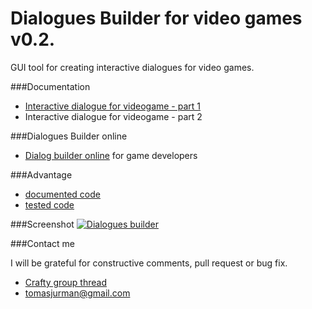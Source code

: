 # Dialogues Builder for video games v0.2.

GUI tool for creating interactive dialogues for video games.

###Documentation
- [Interactive dialogue for videogame - part 1](http://tomasjurman.blogspot.cz/2013/02/interactive-dialogue-for-html5-game.html)
- Interactive dialogue for videogame - part 2

###Dialogues Builder online
- [Dialog builder online](http://kibo.github.com/dialoguesBuilder/) for game developers

###Advantage
- [documented code](https://github.com/Kibo/dialoguesBuilder/blob/master/WebContent/js/chatBuilderDAO.js)
- [tested code](https://github.com/Kibo/dialoguesBuilder/blob/master/WebContent/tests/chatBuilderDAO/ChatBuilderDAOTests.html)

###Screenshot
[![Dialogues builder](https://raw.github.com/Kibo/dialoguesBuilder/master/WebContent/img/dialogue.png)](http://kibo.github.com/dialoguesBuilder/)



###Contact me

I will be grateful for constructive comments, pull request or bug fix.

- [Crafty group thread](https://groups.google.com/d/topic/craftyjs/_gw_gTHC2HU/discussion)
- tomasjurman@gmail.com

